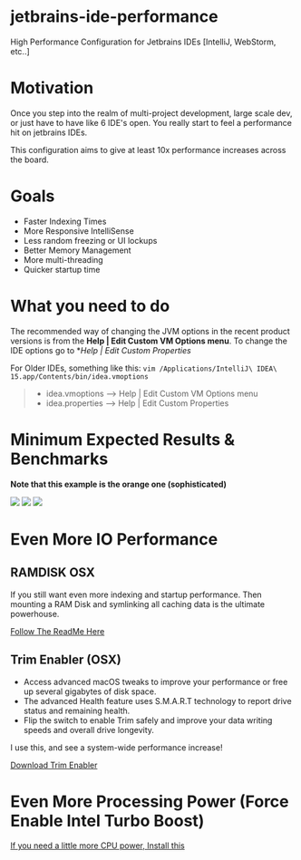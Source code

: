 # jetbrains-ide-performance
High Performance Configuration for Jetbrains IDEs [IntelliJ, WebStorm, etc..]

# Motivation

Once you step into the realm of multi-project development, large scale dev, or just have to have like 6 IDE's open. You really start to feel a performance hit on jetbrains IDEs. 

This configuration aims to give at least 10x performance increases across the board. 

# Goals
* Faster Indexing Times
* More Responsive IntelliSense
* Less random freezing or UI lockups
* Better Memory Management
* More multi-threading
* Quicker startup time

# What you need to do

The recommended way of changing the JVM options in the recent product versions is from the **Help | Edit Custom VM Options menu**. To change the IDE options go to **Help | Edit Custom Properties*

For Older IDEs, something like this: `vim /Applications/IntelliJ\ IDEA\ 15.app/Contents/bin/idea.vmoptions`

> * idea.vmoptions --> Help | Edit Custom VM Options menu
> * idea.properties --> Help | Edit Custom Properties

# Minimum Expected Results & Benchmarks
**Note that this example is the orange one (sophisticated)**

<img src="https://docs.google.com/spreadsheets/d/1iN6_z2HfJPsGPKlNzwgnUxps4MT5BxhUbOuhwXdnIgI/pubchart?oid=1400772564&format=image"/>

<img src="https://docs.google.com/spreadsheets/d/1iN6_z2HfJPsGPKlNzwgnUxps4MT5BxhUbOuhwXdnIgI/pubchart?oid=93956661&format=image"/>

<img src="https://docs.google.com/spreadsheets/d/1iN6_z2HfJPsGPKlNzwgnUxps4MT5BxhUbOuhwXdnIgI/pubchart?oid=2053860050&format=image"/>

# Even More IO Performance
## RAMDISK OSX
If you still want even more indexing and startup performance. Then mounting a RAM Disk and symlinking all caching data is the ultimate powerhouse.

<a href="https://github.com/ScriptedAlchemy/jetbrains-ide-performance/tree/master/OSX-RAMDisk">Follow The ReadMe Here</a>

## Trim Enabler (OSX)
* Access advanced macOS tweaks to improve your performance or free up several gigabytes of disk space.
* The advanced Health feature uses S.M.A.R.T technology to report drive status and remaining health.
* Flip the switch to enable Trim safely and improve your data writing speeds and overall drive longevity.

I use this, and see a system-wide performance increase!

<a href="https://cindori.org/trimenabler/" target="_blank"/>Download Trim Enabler</a>

# Even More Processing Power (Force Enable Intel Turbo Boost)
<a href="http://tbswitcher.rugarciap.com/"> If you need a little more CPU power, Install this</a>
